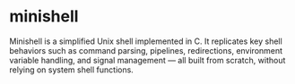 # minishell
Minishell is a simplified Unix shell implemented in C. It replicates key shell behaviors such as command parsing, pipelines, redirections, environment variable handling, and signal management — all built from scratch, without relying on system shell functions.
